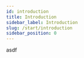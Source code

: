 ```yaml
---
id: introduction
title: Introduction
sidebar_label: Introduction
slug: /start/introduction
sidebar_position: 0
---
```

asdf
